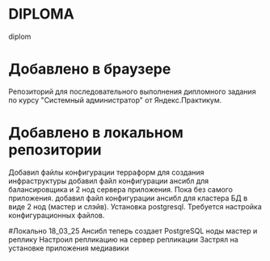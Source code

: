# DIPLOMA
diplom

# Добавлено в браузере
Репозиторий для последовательного выполнения дипломного задания по курсу "Системный администратор" от Яндекс.Практикум.

# Добавлено в локальном репозитории
Добавил файлы конфигурации терраформ для создания инфраструктуры
добавил файл конфигурации ансибл для балансировщика и 2 нод сервера приложения. Пока без самого приложения.
добавил файл конфигурации ансибл для кластера БД в виде 2 нод (мастер и слэйв). Установка postgresql. Требуется настройка конфигурационных файлов.

#Локально 18_03_25
Ансибл теперь создает PostgreSQL ноды мастер и реплику
Настроил репликацию на сервер репликации
Застрял на установке приложения медиавики
